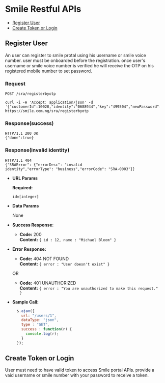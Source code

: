 # Smile Restful APIs
* [Register User](#registeruser)
* [Create Token or Login](#createtoken)

## Register User

An user can register to smile protal using his username or smile voice number. user must be onboarded before the registration.
once user's username or smile voice number is verified he will receive the OTP on his registered mobile number to set password.

### Request

`POST /sra/registerbyotp`

    curl -i -H 'Accept: application/json' -d '{"customerId":10020,"identity":"0688944","key":"499504","newPassword":"test@123","confirmPassword":"test@123"}' https://smile.com.ng/sra/registerbyotp
    
### Response(success)

    HTTP/1.1 200 OK
    {"done":true}
### Response(invalid identity)

    HTTP/1.1 404
    {"SRAError": {"errorDesc": "invalid identity","errorType": "business","errorCode": "SRA-0003"}}
    
*  **URL Params**

   **Required:**
 
   `id=[integer]`

* **Data Params**

  None

* **Success Response:**

  * **Code:** 200 <br />
    **Content:** `{ id : 12, name : "Michael Bloom" }`
 
* **Error Response:**

  * **Code:** 404 NOT FOUND <br />
    **Content:** `{ error : "User doesn't exist" }`

  OR

  * **Code:** 401 UNAUTHORIZED <br />
    **Content:** `{ error : "You are unauthorized to make this request." }`

* **Sample Call:**

  ```javascript
    $.ajax({
      url: "/users/1",
      dataType: "json",
      type : "GET",
      success : function(r) {
        console.log(r);
      }
    });
  ```
    
## Create Token or Login

User must need to have valid token to access Smile portal APIs. provide a vaid username or smile number with your password to receive a token. 
